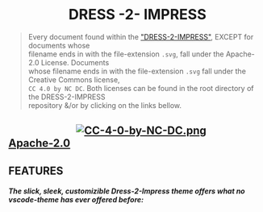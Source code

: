 <br>

#  &nbsp; &nbsp; &nbsp; &nbsp; &nbsp; &nbsp; &nbsp; &nbsp; &nbsp;  **DRESS -2- IMPRESS**


>
> Every document found within the ["DRESS-2-IMPRESS"](https://github.com/JAYD3V/dress-2-impress), EXCEPT for documents whose \
> filename ends in with the file-extension `.svg`, fall under the Apache-2.0 License. Documents \
> whose filename ends in with the file-extension `.svg` fall under the Creative Commons license, \
> `CC 4.0 by NC DC`. Both licenses can be found in the root directory of the DRESS-2-IMPRESS \
> repository &/or by clicking on the links bellow.
## &nbsp; &nbsp; &nbsp; &nbsp; &nbsp; &nbsp; &nbsp; &nbsp; &nbsp; &nbsp; &nbsp; &nbsp; &nbsp; &nbsp;[![CC-4-0-by-NC-DC.png](https://i.postimg.cc/s1FyVW76/CC-4-0-by-NC-DC.png)](https://creativecommons.org/licenses/by-nc-nd/4.0/) &nbsp; &nbsp; &nbsp; &nbsp; [Apache-2.0](https://www.apache.org/licenses/LICENSE-2.0)




## FEATURES

##### The slick, sleek, customizible **Dress-2-Impress** theme offers what no vscode-theme has ever offered before:
